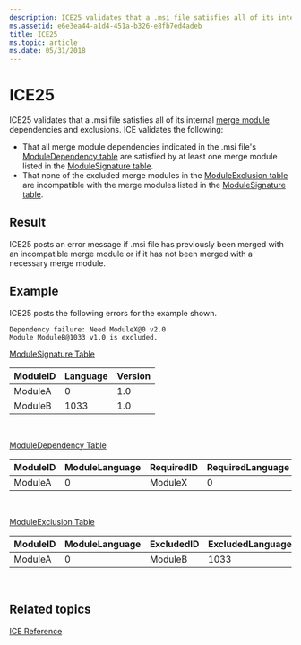 ```yaml
---
description: ICE25 validates that a .msi file satisfies all of its internal merge module dependencies and exclusions.
ms.assetid: e6e3ea44-a1d4-451a-b326-e8fb7ed4adeb
title: ICE25
ms.topic: article
ms.date: 05/31/2018
---
```


# ICE25

ICE25 validates that a .msi file satisfies all of its internal [merge module](merge-modules.md) dependencies and exclusions. ICE validates the following:

-   That all merge module dependencies indicated in the .msi file's [ModuleDependency table](moduledependency-table.md) are satisfied by at least one merge module listed in the [ModuleSignature table](modulesignature-table.md).
-   That none of the excluded merge modules in the [ModuleExclusion table](moduleexclusion-table.md) are incompatible with the merge modules listed in the [ModuleSignature table](modulesignature-table.md).

## Result

ICE25 posts an error message if .msi file has previously been merged with an incompatible merge module or if it has not been merged with a necessary merge module.

## Example

ICE25 posts the following errors for the example shown.

``` syntax
Dependency failure: Need ModuleX@0 v2.0 
Module ModuleB@1033 v1.0 is excluded.
```

[ModuleSignature Table](modulesignature-table.md)



| ModuleID | Language | Version |
|----------|----------|---------|
| ModuleA  | 0        | 1.0     |
| ModuleB  | 1033     | 1.0     |



 

[ModuleDependency Table](moduledependency-table.md)



| ModuleID | ModuleLanguage | RequiredID | RequiredLanguage | RequiredVersion |
|----------|----------------|------------|------------------|-----------------|
| ModuleA  | 0              | ModuleX    | 0                | 2.0             |



 

[ModuleExclusion Table](moduleexclusion-table.md)



| ModuleID | ModuleLanguage | ExcludedID | ExcludedLanguage | ExcludedMinVersion | ExcludedMaxVersion |
|----------|----------------|------------|------------------|--------------------|--------------------|
| ModuleA  | 0              | ModuleB    | 1033             |                    |                    |



 

## Related topics

<dl> <dt>

[ICE Reference](ice-reference.md)
</dt> </dl>

 

 



